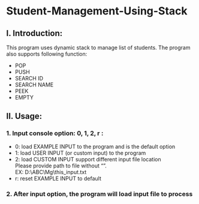 # Student-Management-Using-Stack
## I. Introduction:
This program uses dynamic stack to manage list of students. The program also supports following function:
- POP
- PUSH
- SEARCH ID
- SEARCH NAME
- PEEK
- EMPTY
## II. Usage:
### 1.	Input console option: 0, 1, 2, r :
- 0: load EXAMPLE INPUT to the program and is the default option
- 1: load USER INPUT (or custom input) to the program
- 2: load CUSTOM INPUT support different input file location <br/>
   Please provide path to file without “”. <br/>
   EX: D:\ABC\Mg\this_input.txt
- r: reset EXAMPLE INPUT to default

### 2.	After input option, the program will load input file to process

